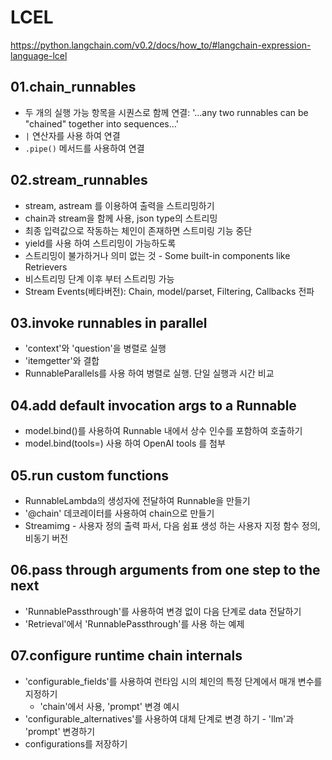 # LCEL

<https://python.langchain.com/v0.2/docs/how_to/#langchain-expression-language-lcel>

## 01.chain_runnables

- 두 개의 실행 가능 항목을 시퀀스로 함께 연결: '...any two runnables can be "chained" together into sequences...'
- `|` 연산자를 사용 하여 연결
- `.pipe()` 메서드를 사용하여 연결

## 02.stream_runnables

- stream, astream 를 이용하여 출력을 스트리밍하기
- chain과 stream을 함께 사용, json type의 스트리밍
- 최종 입력값으로 작동하는 체인이 존재하면 스트미링 기능 중단
- yield를 사용 하여 스트리밍이 가능하도록
- 스트리밍이 불가하거나 의미 없는 것 - Some built-in components like Retrievers
- 비스트리밍 단계 이후 부터 스트리밍 가능
- Stream Events(베타버전): Chain, model/parset, Filtering, Callbacks 전파

## 03.invoke runnables in parallel

- 'context'와 'question'을 병렬로 실행
- 'itemgetter'와 결합
- RunnableParallels를 사용 하여 병렬로 실행. 단일 실행과 시간 비교

## 04.add default invocation args to a Runnable

- model.bind()를 사용하여 Runnable 내에서 상수 인수를 포함하여 호출하기
- model.bind(tools=) 사용 하여 OpenAI tools 를 첨부

## 05.run custom functions

- RunnableLambda의 생성자에 전달하여 Runnable을 만들기
- '@chain' 데코레이터를 사용하여 chain으로 만들기
- Streamimg - 사용자 정의 출력 파서, 다음 쉼표 생성 하는 사용자 지정 함수 정의, 비동기 버전

## 06.pass through arguments from one step to the next

- 'RunnablePassthrough'를 사용하여 변경 없이 다음 단계로 data 전달하기
- 'Retrieval'에서  'RunnablePassthrough'를 사용 하는 예제

## 07.configure runtime chain internals

- 'configurable_fields'를 사용하여 런타임 시의 체인의 특정 단계에서 매개 변수를 지정하기
  - 'chain'에서 사용, 'prompt' 변경 예시
- 'configurable_alternatives'를 사용하여 대체 단계로 변경 하기 - 'llm'과 'prompt' 변경하기
- configurations를 저장하기
